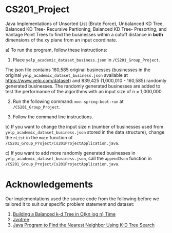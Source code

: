# CS201_Project

Java Implementations of Unsorted List (Brute Force), Unbalanced KD Tree, Balanced KD Tree- Recursive Partioning, Balanced KD Tree- Presorting, and Vantage Point Trees to find the businesses within a cutoff distance in **both** dimensions of the xy plane from an input coordinate. 

a) To run the program, follow these instructions:

1. Place `yelp_academic_dataset_business.json` in `/CS201_Group_Project`. 

The json file contains 160,585 original businesses (businesses in the original `yelp_academic_dataset_business.json` available at https://www.yelp.com/dataset) and 839,425 (1,000,010 - 160,585) randomly generated businesses. The randomly generated businesses are added to test the performance of the algorithms with an input size of n = 1,000,000.

2. Run the following command: `mvn spring-boot:run` at `/CS201_Group_Project`.

3. Follow the command line instructions. 


b) If you want to change the input size n (number of businesses used from `yelp_academic_dataset_business.json` stored in the data structure), change the `nList` in the `main` function of `/CS201_Group_Project/Cs201ProjectApplication.java`. 

c) If you want to add more randomly generated businesses in `yelp_academic_dataset_business.json`, call the `appendJson` function in `/CS201_Group_Project/Cs201ProjectApplication.java`. 

# Acknowledgements 

Our implementations used the source code from the following before we tailored it to suit our specific problem statement and dataset:

1. [Building a Balanced k-d Tree in O(kn log n) Time](https://jcgt.org/published/0004/01/03/)
2. [Jvptree](https://github.com/jchambers/jvptree)
3. [Java Program to Find the Nearest Neighbor Using K-D Tree Search](https://www.sanfoundry.com/java-program-find-nearest-neighbour-using-k-d-tree-search/)
